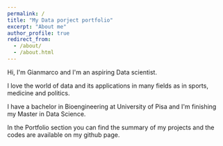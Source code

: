 ```yaml
---
permalink: /
title: "My Data porject portfolio"
excerpt: "About me"
author_profile: true
redirect_from: 
  - /about/
  - /about.html
---
```


Hi, I'm Gianmarco and I'm an aspiring Data scientist.


I love the world of data and its applications in many fields as in sports, medicine and politics.

I have a bachelor in Bioengineering at University of Pisa and I'm finishing my Master in Data Science.

In the Portfolio section you can find the summary of my projects and the codes are available on my github page.
